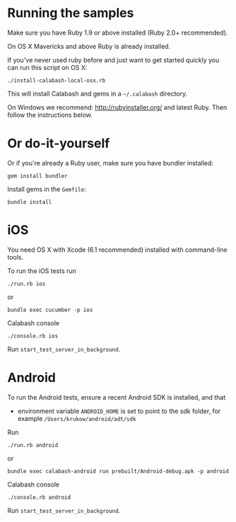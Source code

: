 # Running the samples

Make sure you have Ruby 1.9 or above installed (Ruby 2.0+ recommended).

On OS X Mavericks and above Ruby is already installed.

If you've never used ruby before and just want to get started quickly you can run this script on OS X:

    ./install-calabash-local-osx.rb

This will install Calabash and gems in a `~/.calabash` directory.

On Windows we recommend: http://rubyinstaller.org/ and latest Ruby. Then follow the instructions below.

# Or do-it-yourself

Or if you're already a Ruby user, make sure you have bundler installed:

    gem install bundler

Install gems in the `Gemfile`:

    bundle install

# iOS

You need OS X with Xcode (6.1 recommended) installed with command-line tools.

To run the iOS tests run

    ./run.rb ios

or

    bundle exec cucumber -p ios

Calabash console

    ./console.rb ios
    
Run `start_test_server_in_background`.

# Android

To run the Android tests, ensure a recent Android SDK is installed, and that

* environment variable `ANDROID_HOME` is set to point to the sdk folder, for example `/Users/krukow/android/adt/sdk`

Run

    ./run.rb android

or

    bundle exec calabash-android run prebuilt/Android-debug.apk -p android
    
Calabash console

    ./console.rb android

Run `start_test_server_in_background`.
